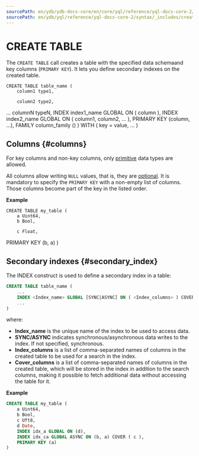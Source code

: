 ```yaml
---
sourcePath: en/ydb/ydb-docs-core/en/core/yql/reference/yql-docs-core-2/syntax/_includes/create_table.md
sourcePath: en/ydb/yql/reference/yql-docs-core-2/syntax/_includes/create_table.md
---
```

# CREATE TABLE


The `CREATE TABLE` call creates a table with the specified data schemaand key columns (`PRIMARY KEY`). It lets you define secondary indexes on the created table.

    CREATE TABLE table_name (
        column1 type1,

        column2 type2,
...
columnN typeN,
INDEX index1_name GLOBAL ON ( column ),
INDEX index2_name GLOBAL ON ( column1, column2, ... ),
PRIMARY KEY (column, ...),
FAMILY column_family ()
)
WITH ( key = value, ... )

## Columns {#columns}

For key columns and non-key columns, only [primitive](../../types/primitive.md) data types are allowed.

All columns allow writing `NULL` values, that is, they are [optional](../../types/optional.md).
It is mandatory to specify the `PRIMARY KEY` with a non-empty list of columns. Those columns become part of the key in the listed order.

**Example**

    CREATE TABLE my_table (
        a Uint64,
        b Bool,

        c Float,
PRIMARY KEY (b, a)
)


## Secondary indexes {#secondary_index}

The INDEX construct is used to define a secondary index in a table:

```sql
CREATE TABLE table_name ( 
    ...
    INDEX <Index_name> GLOBAL [SYNC|ASYNC] ON ( <Index_columns> ) COVER ( <Cover_columns> ),
    ...
)
```

where:

* **Index_name** is the unique name of the index to be used to access data.
* **SYNC/ASYNC** indicates synchronous/asynchronous data writes to the index. If not specified, synchronous.
* **Index_columns** is a list of comma-separated names of columns in the created table to be used for a search in the index.
* **Cover_columns** is a list of comma-separated names of columns in the created table, which will be stored in the index in addition to the search columns, making it possible to fetch additional data without accessing the table for it.

**Example**

```sql
CREATE TABLE my_table (
    a Uint64,
    b Bool,
    c Uft8,
    d Date,
    INDEX idx_a GLOBAL ON (d),
    INDEX idx_ca GLOBAL ASYNC ON (b, a) COVER ( c ),
    PRIMARY KEY (a)
)
```

